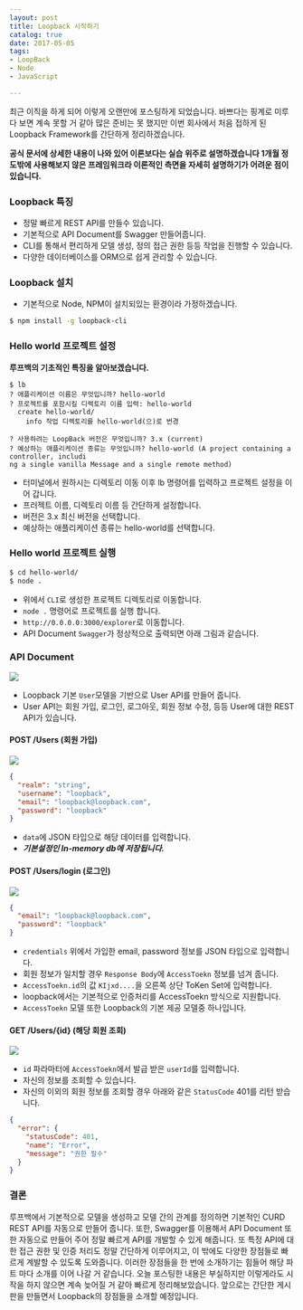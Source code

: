```yaml
---
layout: post
title: Loopback 시작하기
catalog: true
date: 2017-05-05
tags: 
- LoopBack
- Node
- JavaScript

---
```

최근 이직을 하게 되어 이렇게 오랜만에 포스팅하게 되었습니다. 바쁘다는 핑계로 미루다 보면 계속 못할 거 같아 많은 준비는 못 했지만 이번 회사에서 처음 접하게 된 Loopback Framework를 간단하게 정리하겠습니다.


**공식 문서에 상세한 내용이 나와 있어 이론보다는 실습 위주로 설명하겠습니다 1개월 정도밖에 사용해보지 않은 프레임워크라 이론적인 측면을 자세히 설명하기가 어려운 점이 있습니다.**

### Loopback 특징

* 정말 빠르게 REST API를 만들수 있습니다.
* 기본적으로 API Document를 Swagger 만들어줍니다.
* CLI를 통해서 편리하게 모델 생성, 정의 접근 권한 등등 작업을 진행할 수 있습니다.
* 다양한 데이터베이스를 ORM으로 쉽게 관리할 수 있습니다.

### Loopback 설치
* 기본적으로 Node, NPM이 설치되있는 환경이라 가정하겠습니다.

```bash
$ npm install -g loopback-cli
```

### Hello world 프로젝트 설정
**루프백의 기초적인 특징을 알아보겠습니다.**
```
$ lb
? 애플리케이션 이름은 무엇입니까? hello-world
? 프로젝트를 포함시킬 디렉토리 이름 입력: hello-world
  create hello-world/
    info 작업 디렉토리를 hello-world(으)로 번경

? 사용하려는 LoopBack 버전은 무엇입니까? 3.x (current)
? 예상하는 애플리케이션 종류는 무엇입니까? hello-world (A project containing a controller, includi
ng a single vanilla Message and a single remote method)
```
* 터미널에서 원하시는 디렉토리 이동 이후 lb 명령어를 입력하고 프로젝트 설정을 이어 갑니다.
* 프러젝트 이름, 디렉토리 이름 등 간단하게 설정합니다.
* 버전은 3.x 최신 버전을 선택합니다.
* 예상하는 애플리케이션 종류는  hello-world를 선택합니다.

### Hello world 프로젝트 실행
```bash
$ cd hello-world/
$ node .
```
* 위에서 `CLI`로 생성한 프로젝트 디렉토리로 이동합니다.
* `node .` 명령어로 프로젝트를 실행 합니다.
* `http://0.0.0.0:3000/explorer`로 이동합니다.
* API Document `Swagger`가 정상적으로 출력되면 아래 그림과 같습니다.

### API Document
![](http://i.imgur.com/D9cINil.png)

* Loopback 기본 `User`모델을 기반으로 User API를 만들어 줍니다.
* User API는 회원 가입, 로그인, 로그아웃, 회원 정보 수정, 등등 User에 대한 REST API가 있습니다.

#### POST /Users (회원 가입)

![](http://i.imgur.com/ako0hjq.png)
```json
{
  "realm": "string",
  "username": "loopback",
  "email": "loopback@loopback.com",
  "password": "loopback"
}
```

* `data`에 JSON 타입으로 해당 데이터를 입력합니다.
* ***기본설정인 In-memory db에 저장됩니다.***

#### POST /Users/login (로그인)

![](http://i.imgur.com/0W8k2M9.png)

```json
{
  "email": "loopback@loopback.com",
  "password": "loopback"
}
```


* `credentials` 위에서 가입한 email, password 정보를 JSON 타입으로 입력합니다.
* 회원 정보가 일치할 경우 `Response Body`에 `AccessToekn` 정보를 넘겨 줍니다.
* `AccessToekn.id`의 값 `KIjxd....`을 오른쪽 상단 ToKen Set에 입력합니다.
* loopback에서는 기본적으로 인증처리를 AccessToekn 방식으로 지원합니다.
* `AccessToekn` 모델 또한 Loopback의 기본 제공 모델중 하나입니다.

#### GET /Users/{id} (해당 회원 조회)

![](http://i.imgur.com/gWBT25M.png)

* `id` 파라마터에 `AccessToekn`에서 발급 받은 `userId`를 입력합니다.
* 자신의 정보를 조회할 수 있습니다.
* 자신의 이외의 회원 정보를 조회할 경우 아래와 같은 `StatusCode` 401를 리턴 받습니다.

```json
{
  "error": {
    "statusCode": 401,
    "name": "Error",
    "message": "권한 필수"
  }
}
```

### 결론
루프백에서 기본적으로 모델을 생성하고 모델 간의 관계를 정의하면 기본적인 CURD REST API를 자동으로 만들어 줍니다. 또한, Swagger를 이용해서 API Document 또한 자동으로 만들어 주어 정말 빠르게 API를 개발할 수 있게 해줍니다. 또 특정 API에 대한 접근 권한 및 인증 처리도 정말 간단하게 이루어지고, 이 밖에도 다양한 장점들로 빠르게 계발할 수 있도록 도와줍니다. 이러한 장점들을 한 번에 소개하기는 힘들어 해당 파트 마다 소개를 이어 나갈 거 같습니다. 오늘 포스팅한 내용은 부실하지만 이렇게라도 시작을 하지 않으면 계속 늦어질 거 같아 빠르게 정리해보았습니다. 앞으로는 간단한 게시판을 만들면서 Loopback의 장점들을 소개할 예정입니다.
